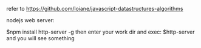 refer to https://github.com/loiane/javascript-datastructures-algorithms



nodejs web server:

$npm install http-server -g
then enter your work dir and exec:
$http-server 
and you will see something

